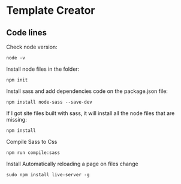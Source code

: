 # Template Creator

## Code lines

Check node version:
```
node -v
```

Install node files in the folder:
```
npm init
```

Install sass and add dependencies code on the package.json file:
```
npm install node-sass --save-dev
```

If I got site files built with sass, it will install all the node files that are missing:
```
npm install
```

Compile Sass to Css
```
npm run compile:sass
```

Install Automatically reloading a page on files change
```
sudo npm install live-server -g
```
